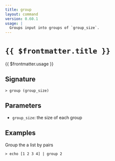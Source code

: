 ```yaml
---
title: group
layout: command
version: 0.60.1
usage: |
  Groups input into groups of `group_size`.
---
```


# `{{ $frontmatter.title }}`

<div style='white-space: pre-wrap;'>{{ $frontmatter.usage }}</div>

## Signature

`> group (group_size)`

## Parameters

- `group_size`: the size of each group

## Examples

Group the a list by pairs

```shell
> echo [1 2 3 4] | group 2
```
